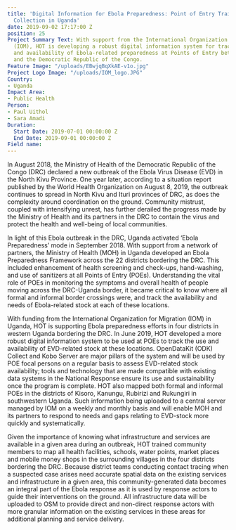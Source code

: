 ```yaml
---
title: 'Digital Information for Ebola Preparedness: Point of Entry Training and Data
  Collection in Uganda'
date: 2019-09-02 17:17:00 Z
position: 25
Project Summary Text: With support from the International Organization for Migration
  (IOM), HOT is developing a robust digital information system for tracking the use
  and availability of Ebola-related preparedness at Points of Entry between Uganda
  and the Democratic Republic of the Congo.
Feature Image: "/uploads/EBwjqBqXkAE-v1o.jpg"
Project Logo Image: "/uploads/IOM_logo.JPG"
Country:
- Uganda
Impact Area:
- Public Health
Person:
- Paul Uithol
- Sara Amadi
Duration:
  Start Date: 2019-07-01 00:00:00 Z
  End Date: 2019-09-01 00:00:00 Z
Field name: 
---
```


In August 2018, the Ministry of Health of the Democratic Republic of the Congo (DRC) declared a new outbreak of the Ebola Virus Disease (EVD) in the North Kivu Province. One year later, according to a situation report published by the World Health Organization on August 8, 2019, the outbreak continues to spread in North Kivu and Ituri provinces of DRC, as does the complexity around coordination on the ground. Community mistrust, coupled with intensifying unrest, has further derailed the progress made by the Ministry of Health and its partners in the DRC to contain the virus and protect the health and well-being of local communities.


In light of this Ebola outbreak in the DRC, Uganda activated ‘Ebola Preparedness’ mode in September 2018. With support from a network of partners, the Ministry of Health (MOH) in Uganda developed an Ebola Preparedness Framework across the 22 districts bordering the DRC. This included enhancement of health screening and check-ups, hand-washing, and use of sanitizers at all Points of Entry (POEs). Understanding the vital role of POEs in monitoring the symptoms and overall health of people moving across the DRC-Uganda border, it became critical to know where all formal and informal border crossings were, and track the availability and needs of Ebola-related stock at each of these locations.

With funding from the International Organization for Migration (IOM) in Uganda, HOT is supporting Ebola preparedness efforts in four districts in western Uganda bordering the DRC. In June 2019, HOT developed a more robust digital information system to be used at POEs to track the use and availability of EVD-related stock at these locations. OpenDataKit (ODK) Collect and Kobo Server are major pillars of the system and will be used by POE focal persons on a regular basis to assess EVD-related stock availability; tools and technology that are made compatible with existing data systems in the National Response ensure its use and sustainability once the program is complete. HOT also mapped both formal and informal POEs in the districts of Kisoro, Kanungu, Rubirizi and Rukungiri in southwestern Uganda. Such information being uploaded to a central server managed by IOM on a weekly and monthly basis and will enable MOH and its partners to respond to needs and gaps relating to EVD-stock more quickly and systematically. 

Given the importance of knowing what infrastructure and services are available in a given area during an outbreak, HOT trained community members to map all health facilities, schools, water points, market places and mobile money shops in the surrounding villages in the four districts bordering the DRC. Because district teams conducting contact tracing when a suspected case arises need accurate spatial data on the existing services and infrastructure in a given area, this community-generated data becomes an integral part of the Ebola response as it is used by response actors to guide their interventions on the ground. All infrastructure data will be uploaded to OSM to provide direct and non-direct response actors with more granular information on the existing services in these areas for additional planning and service delivery.
